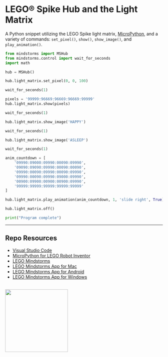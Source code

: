 # LEGO® Spike Hub and the Light Matrix

A Python snippet utilizing the LEGO Spike light matrix, [MicroPython](https://lego.github.io/MINDSTORMS-Robot-Inventor-hub-API/), and a variety of commands: `set_pixel()`, `show()`, `show_image()`, and `play_animation()`.

```py
from mindstorms import MSHub
from mindstorms.control import wait_for_seconds
import math

hub = MSHub()

hub.light_matrix.set_pixel(0, 0, 100)

wait_for_seconds(1)

pixels = '99999:96669:96669:96669:99999'
hub.light_matrix.show(pixels)

wait_for_seconds(1)

hub.light_matrix.show_image('HAPPY')

wait_for_seconds(1)

hub.light_matrix.show_image('ASLEEP')

wait_for_seconds(1)

anim_countdown = [
    '09990:09000:09990:00090:09990',
    '09090:09090:09990:00090:00090',
    '09990:00090:09990:00090:09990',
    '09990:00090:09990:09000:09990',
    '00900:09900:00900:00900:09990',
    '99999:99999:99999:99999:99999'
]

hub.light_matrix.play_animation(anim_countdown, 1, 'slide right', True)

hub.light_matrix.off()

print("Program complete")
```

***

## Repo Resources

* [Visual Studio Code](https://code.visualstudio.com/)
* [MicroPython for LEGO Robot Inventor](https://www.lego.com/en-ca/themes/mindstorms/downloads)
* [LEGO Mindstorms](https://www.lego.com/en-ca/themes/mindstorms)
* [LEGO Mindstorms App for Mac](https://apps.apple.com/us/app/lego-mindstorms-inventor/id1515448947)
* [LEGO Mindstorms App for Android](https://play.google.com/store/apps/details?id=com.lego.retail.mindstorms)
* [LEGO Mindstorms App for Windows](https://www.microsoft.com/store/apps/9N7GN3KC2GK6)

<br>
<a href="https://codeadam.ca">
<img src="https://cdn.codeadam.ca/images@1.0.0/codeadam-logo-coloured-horizontal.png" width="200">
</a>
